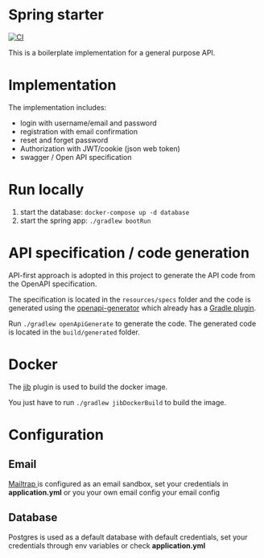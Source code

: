 # Spring starter

[![CI](https://github.com/ablil/spring-starter/actions/workflows/build-and-test.yml/badge.svg?branch=main)](https://github.com/ablil/spring-starter/actions/workflows/build-and-test.yml)

This is a boilerplate implementation for a general purpose API.

# Implementation

The implementation includes:

* login with username/email and password
* registration with email confirmation
* reset and forget password
* Authorization with JWT/cookie (json web token)
* swagger / Open API specification

# Run locally
1. start the database: `docker-compose up -d database`
2. start the spring app: `./gradlew bootRun`


# API specification / code generation

API-first approach is adopted in this project to generate the API code from the OpenAPI specification.

The specification is located in the `resources/specs` folder and the code is generated using
the [openapi-generator](https://github.com/OpenAPITools/openapi-generator)
which already has a [Gradle plugin](https://github.com/OpenAPITools/openapi-generator/tree/master/modules/openapi-generator-gradle-plugin).

Run `./gradlew openApiGenerate` to generate the code. The generated code is located in the `build/generated` folder.

# Docker

The [jib](https://github.com/GoogleContainerTools/jib/blob/master/jib-gradle-plugin/README.md) plugin is used to build
the docker image.

You just have to run `./gradlew jibDockerBuild` to build the image.


# Configuration

## Email

[ Mailtrap ]( https://mailtrap.io/ ) is configured as an email sandbox, set your credentials in **application.yml** or
you
your own email config
your email config

## Database

Postgres is used as a default database with default credentials, set your credentials through env variables or
check **application.yml**